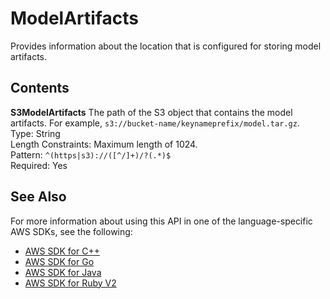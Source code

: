 # ModelArtifacts<a name="API_ModelArtifacts"></a>

Provides information about the location that is configured for storing model artifacts\. 

## Contents<a name="API_ModelArtifacts_Contents"></a>

 **S3ModelArtifacts**   <a name="SageMaker-Type-ModelArtifacts-S3ModelArtifacts"></a>
The path of the S3 object that contains the model artifacts\. For example, `s3://bucket-name/keynameprefix/model.tar.gz`\.  
Type: String  
Length Constraints: Maximum length of 1024\.  
Pattern: `^(https|s3)://([^/]+)/?(.*)$`   
Required: Yes

## See Also<a name="API_ModelArtifacts_SeeAlso"></a>

For more information about using this API in one of the language\-specific AWS SDKs, see the following:
+  [AWS SDK for C\+\+](http://docs.aws.amazon.com/goto/SdkForCpp/sagemaker-2017-07-24/ModelArtifacts) 
+  [AWS SDK for Go](http://docs.aws.amazon.com/goto/SdkForGoV1/sagemaker-2017-07-24/ModelArtifacts) 
+  [AWS SDK for Java](http://docs.aws.amazon.com/goto/SdkForJava/sagemaker-2017-07-24/ModelArtifacts) 
+  [AWS SDK for Ruby V2](http://docs.aws.amazon.com/goto/SdkForRubyV2/sagemaker-2017-07-24/ModelArtifacts) 